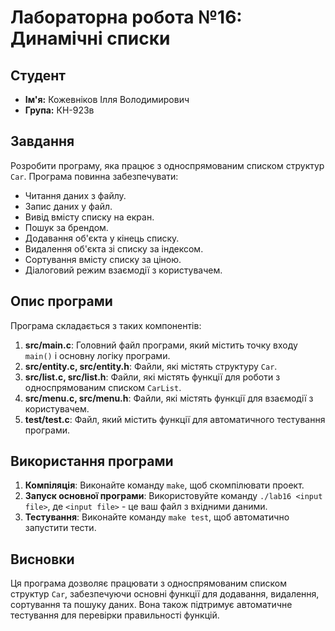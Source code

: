 # Лабораторна робота №16: Динамічні списки

## Студент
- **Ім'я:** Кожевніков Ілля Володимирович
- **Група:** КН-923в

## Завдання
Розробити програму, яка працює з односпрямованим списком структур `Car`. Програма повинна забезпечувати:
- Читання даних з файлу.
- Запис даних у файл.
- Вивід вмісту списку на екран.
- Пошук за брендом.
- Додавання об'єкта у кінець списку.
- Видалення об'єкта зі списку за індексом.
- Сортування вмісту списку за ціною.
- Діалоговий режим взаємодії з користувачем.

## Опис програми
Програма складається з таких компонентів:
1. **src/main.c**: Головний файл програми, який містить точку входу `main()` і основну логіку програми.
2. **src/entity.c, src/entity.h**: Файли, які містять структуру `Car`.
3. **src/list.c, src/list.h**: Файли, які містять функції для роботи з односпрямованим списком `CarList`.
4. **src/menu.c, src/menu.h**: Файли, які містять функції для взаємодії з користувачем.
5. **test/test.c**: Файл, який містить функції для автоматичного тестування програми.

## Використання програми
1. **Компіляція**: Виконайте команду `make`, щоб скомпілювати проект.
2. **Запуск основної програми**: Використовуйте команду `./lab16 <input file>`, де `<input file>` - це ваш файл з вхідними даними.
3. **Тестування**: Виконайте команду `make test`, щоб автоматично запустити тести.

## Висновки
Ця програма дозволяє працювати з односпрямованим списком структур `Car`, забезпечуючи основні функції для додавання, видалення, сортування та пошуку даних. Вона також підтримує автоматичне тестування для перевірки правильності функцій.
